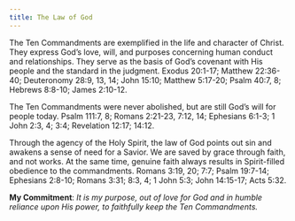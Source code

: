 ```yaml
---
title: The Law of God
---
```


The Ten Commandments are exemplified in the life and character of Christ. They express God’s love, will, and purposes concerning human conduct and relationships. They serve as the basis of God’s covenant with His people and the standard in the judgment. Exodus 20:1-17; Matthew 22:36-40; Deuteronomy 28:9, 13, 14; John 15:10; Matthew 5:17-20; Psalm 40:7, 8; Hebrews 8:8-10; James 2:10-12.

The Ten Commandments were never abolished, but are still God’s will for people today. Psalm 111:7, 8; Romans 2:21-23, 7:12, 14; Ephesians 6:1-3; 1 John 2:3, 4; 3:4; Revelation 12:17; 14:12.

Through the agency of the Holy Spirit, the law of God points out sin and awakens a sense of need for a Savior. We are saved by grace through faith, and not works. At the same time, genuine faith always results in Spirit-filled obedience to the commandments. Romans 3:19, 20; 7:7; Psalm 19:7-14; Ephesians 2:8-10; Romans 3:31; 8:3, 4; 1 John 5:3; John 14:15-17; Acts 5:32.

**My Commitment**: _It is my purpose, out of love for God and in humble reliance upon His power, to faithfully keep the Ten Commandments._